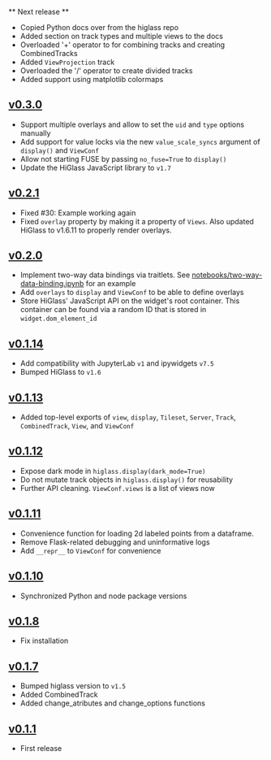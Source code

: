 ** Next release **

-   Copied Python docs over from the higlass repo
-   Added section on track types and multiple views to the docs
-   Overloaded '+' operator to for combining tracks and creating CombinedTracks
-   Added `ViewProjection` track
-   Overloaded the '/' operator to create divided tracks
-   Added support using matplotlib colormaps

## [v0.3.0](https://github.com/higlass/higlass-python/compare/v0.2.1...v0.3.0)

-   Support multiple overlays and allow to set the `uid` and `type` options manually
-   Add support for value locks via the new `value_scale_syncs` argument of `display()` and `ViewConf`
-   Allow not starting FUSE by passing `no_fuse=True` to `display()`
-   Update the HiGlass JavaScript library to `v1.7`

## [v0.2.1](https://github.com/higlass/higlass-python/compare/v0.2.0...v0.2.1)

-   Fixed #30: Example working again
-   Fixed `overlay` property by making it a property of `Views`. Also updated HiGlass to v1.6.11 to properly render overlays.

## [v0.2.0](https://github.com/higlass/higlass-python/compare/v0.1.13...v0.2.0)

-   Implement two-way data bindings via traitlets. See [notebooks/two-way-data-binding.ipynb](notebooks/two-way-data-binding.ipynb) for an example
-   Add `overlays` to `display` and `ViewConf` to be able to define overlays
-   Store HiGlass' JavaScript API on the widget's root container. This container can be found via a random ID that is stored in `widget.dom_element_id`

## [v0.1.14](https://github.com/higlass/higlass-python/compare/v0.1.13...v0.1.14)

-   Add compatibility with JupyterLab `v1` and ipywidgets `v7.5`
-   Bumped HiGlass to `v1.6`

## [v0.1.13](https://github.com/higlass/higlass-python/compare/v0.1.12...v0.1.13)

-   Added top-level exports of `view`, `display`, `Tileset`, `Server`, `Track`, `CombinedTrack`, `View`, and `ViewConf`

## [v0.1.12](https://github.com/higlass/higlass-python/compare/v0.1.11...v0.1.12)

-   Expose dark mode in `higlass.display(dark_mode=True)`
-   Do not mutate track objects in `higlass.display()` for reusability
-   Further API cleaning. `ViewConf.views` is a list of views now

## [v0.1.11](https://github.com/higlass/higlass-python/compare/v0.1.10...v0.1.11)

-   Convenience function for loading 2d labeled points from a dataframe.
-   Remove Flask-related debugging and uninformative logs
-   Add `__repr__` to `ViewConf` for convenience

## [v0.1.10](https://github.com/higlass/higlass-python/compare/v0.1.8...v0.1.10)

-   Synchronized Python and node package versions

## [v0.1.8](https://github.com/higlass/higlass-python/compare/v0.1.7...v0.1.8)

-   Fix installation

## [v0.1.7](https://github.com/higlass/higlass-python/compare/v0.1.1...v0.1.7)

-   Bumped higlass version to `v1.5`
-   Added CombinedTrack
-   Added change_atributes and change_options functions

## [v0.1.1](https://github.com/higlass/higlass-python/releases/tag/v0.1.1)

-   First release
